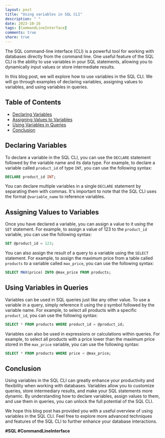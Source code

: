 ```yaml
---
layout: post
title: "Using variables in SQL CLI"
description: " "
date: 2023-10-16
tags: [CommandLineInterface]
comments: true
share: true
---
```


The SQL command-line interface (CLI) is a powerful tool for working with databases directly from the command line. One useful feature of the SQL CLI is the ability to use variables in your SQL statements, allowing you to dynamically input values or store intermediate results.

In this blog post, we will explore how to use variables in the SQL CLI. We will go through examples of declaring variables, assigning values to variables, and using variables in queries.

## Table of Contents
- [Declaring Variables](#declaring-variables)
- [Assigning Values to Variables](#assigning-values-to-variables)
- [Using Variables in Queries](#using-variables-in-queries)
- [Conclusion](#conclusion)

## Declaring Variables

To declare a variable in the SQL CLI, you can use the `DECLARE` statement followed by the variable name and its data type. For example, to declare a variable called `product_id` of type `INT`, you can use the following syntax:

```sql
DECLARE product_id INT;
```

You can declare multiple variables in a single `DECLARE` statement by separating them with commas. It's important to note that the SQL CLI uses the format `@variable_name` to reference variables.

## Assigning Values to Variables

Once you have declared a variable, you can assign a value to it using the `SET` statement. For example, to assign a value of 123 to the `product_id` variable, you can use the following syntax:

```sql
SET @product_id = 123;
```

You can also assign the result of a query to a variable using the `SELECT` statement. For example, to assign the maximum price from a table called `products` to a variable called `max_price`, you can use the following syntax:

```sql
SELECT MAX(price) INTO @max_price FROM products;
```

## Using Variables in Queries

Variables can be used in SQL queries just like any other value. To use a variable in a query, simply reference it using the `@` symbol followed by the variable name. For example, to select all products with a specific `product_id`, you can use the following syntax:

```sql
SELECT * FROM products WHERE product_id = @product_id;
```

Variables can also be used in expressions or calculations within queries. For example, to select all products with a price lower than the maximum price stored in the `max_price` variable, you can use the following syntax:

```sql
SELECT * FROM products WHERE price < @max_price;
```

## Conclusion

Using variables in the SQL CLI can greatly enhance your productivity and flexibility when working with databases. Variables allow you to customize queries, store intermediary results, and make your SQL statements more dynamic. By understanding how to declare variables, assign values to them, and use them in queries, you can unlock the full potential of the SQL CLI.

We hope this blog post has provided you with a useful overview of using variables in the SQL CLI. Feel free to explore more advanced techniques and features of the SQL CLI to further enhance your database interactions.

**#SQL #CommandLineInterface**
